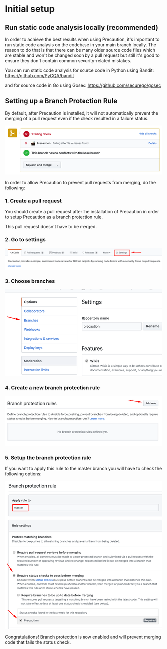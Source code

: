 <!--
    Copyright 2019 VMware, Inc.
    SPDX-License-Identifier: BSD-2-Clause
-->

# Initial setup

## Run static code analysis locally (recommended)

In order to achieve the best results when using Precaution, it's important to run static code analysis on the codebase in your main branch locally. 
The reason to do that is that there can be many older source code files which are stable and won't be changed soon by a pull request but still it's good to ensure they don't contain common security-related mistakes.

You can run static code analysis for source code in Python using Bandit: https://github.com/PyCQA/bandit 

and for source code in Go using Gosec: https://github.com/securego/gosec 

## Setting up a Branch Protection Rule

By default, after Precaution is installed, it will not automatically prevent the merging of a pull request even if the check resulted in a failure status. 

![check_fails](./images/check_fails.png)


In order to allow Precaution to prevent pull requests from merging, do the following:

### 1. Create a pull request

You should create a pull request after the installation of Precaution in order to setup Precaution as a branch protection rule.

This pull request doesn't have to be merged.

### 2. Go to settings

![settings](./images/settings.png)


### 3. Choose branches

![branches](./images/branches.png)


### 4. Create a new branch protection rule 

![add_rule](./images/add_rule.png)


### 5. Setup the branch protection rule 

If you want to apply this rule to the master branch you will have to check the following options:

![branch_protection_rule.png](./images/branch_protection_rule.png)



Congratulations! Branch protection is now enabled and will prevent merging code that fails the status check.
